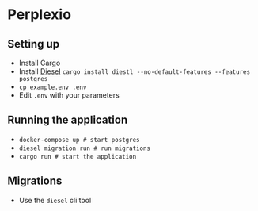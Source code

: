 # Perplexio

## Setting up

- Install Cargo
- Install [Diesel](http://diesel.rs/guides/getting-started/) `cargo install diestl --no-default-features --features postgres`
- `cp example.env .env`
- Edit `.env` with your parameters

## Running the application

- `docker-compose up # start postgres`
- `diesel migration run # run migrations`
- `cargo run # start the application`

## Migrations

- Use the `diesel` cli tool
